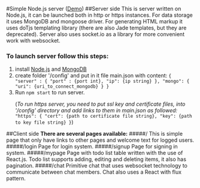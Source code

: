 #Simple Node.js server (<a target="_blank" href="https://ss-thx1138.rhcloud.com">Demo<a>)
##Server side
This is server written on Node.js, it can be launched both in http or https instances.
For data storage it uses MongoDB and mongoose driver.
For generating HTML markup it uses doTjs templating library (there are also Jade templates, but they are deprecated).
Server also uses socket.io as a library for more convenient work with websocket.
### To launch server follow this steps:
  1. install <a target="_blank" href="https://nodejs.org">Node.js<a> and <a target="_blank" href="http://docs.mongodb.org/manual">MongoDB<a>
  2. create folder '/config' and put in it file main.json with content:
    `{
      "server" : {
        "port" : {port int},
        "ip": {ip string}
      },
    "mongo": {
      "uri": {uri_to_connect_mongodb}
    }
  }`
  3. Run `npm start` to run server.<p>(<i>To run https server, you need to put ssl key and certificate files, into '/config' directory and add links to them in main.json as followed:</i> `"https": {
      "cert": {path to certificate file string},
      "key": {path to key file string}
    }`)</p>

##Client side
<b>There are several pages available:</b>
#####/
This is simple page that only have links to other pages and welcome text for logged users.
#####/login
Page for login  system.
#####/signup
Page for signing in system.
#####/mypage
Page with todo list table written with the use of React.js. Todo list supports adding, editing and deleting items, it also has pagination.
#####/chat
Primitive chat that uses websocket technology to communicate between chat members. Chat also uses a React with flux pattern.
